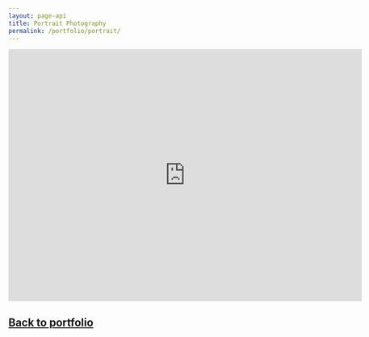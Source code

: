 ```yaml
---
layout: page-api
title: Portrait Photography
permalink: /portfolio/portrait/
---
```


<iframe src="https://albumizr.com/a/vrQa" scrolling="no" frameborder="0" allowfullscreen width="700" height="500"></iframe>

## [Back to portfolio](/portfolio/)